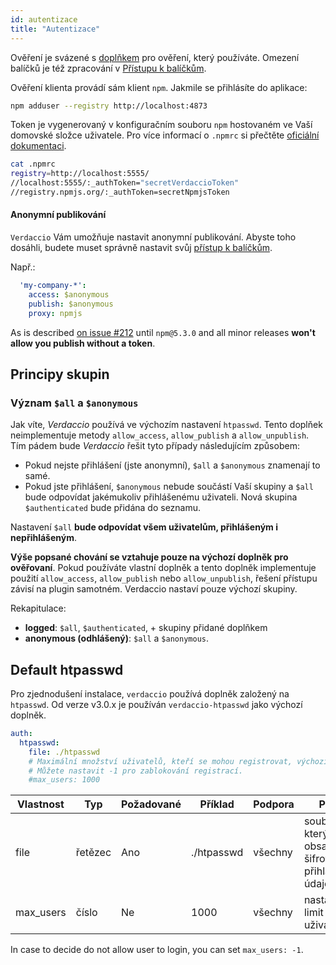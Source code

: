```yaml
---
id: autentizace
title: "Autentizace"
---
```


Ověření je svázené s [doplňkem](plugins.md) pro ověření, který používáte. Omezení balíčků je též zpracování v [Přístupu k balíčkům](packages.md).

Ověření klienta provádí sám klient `npm`. Jakmile se přihlásíte do aplikace:

```bash
npm adduser --registry http://localhost:4873
```

Token je vygenerovaný v konfiguračním souboru `npm` hostovaném ve Vaší domovské složce uživatele. Pro více informací o `.npmrc` si přečtěte [oficiální dokumentaci](https://docs.npmjs.com/files/npmrc).

```bash
cat .npmrc
registry=http://localhost:5555/
//localhost:5555/:_authToken="secretVerdaccioToken"
//registry.npmjs.org/:_authToken=secretNpmjsToken
```

#### Anonymní publikování

`Verdaccio` Vám umožňuje nastavit anonymní publikování. Abyste toho dosáhli, budete muset správně nastavit svůj [přístup k balíčkům](packages.md).

Např.:

```yaml
  'my-company-*':
    access: $anonymous
    publish: $anonymous
    proxy: npmjs
```

As is described [on issue #212](https://github.com/verdaccio/verdaccio/issues/212#issuecomment-308578500) until `npm@5.3.0` and all minor releases **won't allow you publish without a token**.

## Principy skupin

### Význam `$all` a `$anonymous`

Jak víte, *Verdaccio* používá ve výchozím nastavení `htpasswd`. Tento doplňek neimplementuje metody `allow_access`, `allow_publish` a `allow_unpublish`. Tím pádem bude *Verdaccio* řešit tyto případy následujícím způsobem:

* Pokud nejste přihlášení (jste anonymní), `$all` a `$anonymous` znamenají to samé.
* Pokud jste přihlášení, `$anonymous` nebude součástí Vaší skupiny a `$all` bude odpovídat jakémukoliv přihlášenému uživateli. Nová skupina `$authenticated` bude přidána do seznamu.

Nastavení `$all` **bude odpovídat všem uživatelům, přihlášeným i nepřihlášeným**.

**Výše popsané chování se vztahuje pouze na výchozí doplněk pro ověřovaní**. Pokud používáte vlastní doplněk a tento doplněk implementuje použití `allow_access`, `allow_publish` nebo `allow_unpublish`, řešení přístupu závisí na plugin samotném. Verdaccio nastaví pouze výchozí skupiny.

Rekapitulace:

* **logged**: `$all`, `$authenticated`, + skupiny přidané doplňkem
* **anonymous (odhlášený)**: `$all` a `$anonymous`.

## Default htpasswd

Pro zjednodušení instalace, `verdaccio` používá doplněk založený na `htpasswd`. Od verze v3.0.x je používán `verdaccio-htpasswd` jako výchozí doplněk.

```yaml
auth:
  htpasswd:
    file: ./htpasswd
    # Maximální množství uživatelů, kteří se mohou registrovat, výchozí nastaveno na "+inf".
    # Můžete nastavit -1 pro zablokování registrací.
    #max_users: 1000
```

| Vlastnost | Typ     | Požadované | Příklad    | Podpora | Popis                                               |
| --------- | ------- | ---------- | ---------- | ------- | --------------------------------------------------- |
| file      | řetězec | Ano        | ./htpasswd | všechny | soubor, který obsahuje šifrované přihlašovací údaje |
| max_users | číslo   | Ne         | 1000       | všechny | nastavit limit uživatelů                            |

In case to decide do not allow user to login, you can set `max_users: -1`.